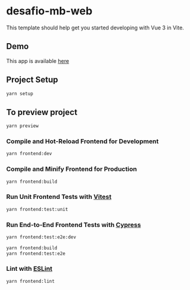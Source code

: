 # desafio-mb-web

This template should help get you started developing with Vue 3 in Vite.

## Demo

This app is available [here](https://code.visualstudio.com/)

## Project Setup

```sh
yarn setup
```

## To preview project
```sh
yarn preview
```

### Compile and Hot-Reload Frontend for Development

```sh
yarn frontend:dev
```

### Compile and Minify Frontend for Production

```sh
yarn frontend:build
```

### Run Unit Frontend Tests with [Vitest](https://vitest.dev/)

```sh
yarn frontend:test:unit
```

### Run End-to-End Frontend Tests with [Cypress](https://www.cypress.io/)

```sh
yarn frontend:test:e2e:dev
```

```sh
yarn frontend:build
yarn frontend:test:e2e
```

### Lint with [ESLint](https://eslint.org/)

```sh
yarn frontend:lint
```
